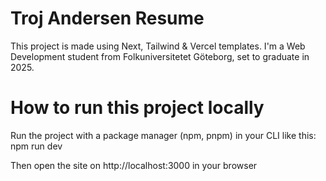 # Troj Andersen Resume

This project is made using Next, Tailwind & Vercel templates.
I'm a Web Development student from Folkuniversitetet Göteborg, set to graduate in 2025.

# How to run this project locally

Run the project with a package manager (npm, pnpm) in your CLI like this:
npm run dev

Then open the site on http://localhost:3000 in your browser
